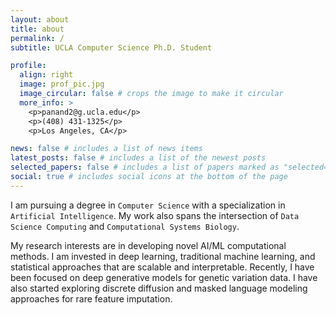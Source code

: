 ```yaml
---
layout: about
title: about
permalink: /
subtitle: UCLA Computer Science Ph.D. Student

profile:
  align: right
  image: prof_pic.jpg
  image_circular: false # crops the image to make it circular
  more_info: >
    <p>panand2@g.ucla.edu</p>
    <p>(408) 431-1325</p>
    <p>Los Angeles, CA</p>

news: false # includes a list of news items
latest_posts: false # includes a list of the newest posts
selected_papers: false # includes a list of papers marked as "selected={true}"
social: true # includes social icons at the bottom of the page
---
```


I am pursuing a degree in `Computer Science` with a specialization in `Artificial Intelligence`. My work also spans the intersection of `Data Science Computing` and `Computational Systems Biology`.

My research interests are in developing novel AI/ML computational methods. I am invested in deep learning, traditional machine learning, and statistical approaches that are scalable and interpretable. Recently, I have been focused on deep generative models for genetic variation data. I have also started exploring discrete diffusion and masked language modeling approaches for rare feature imputation.
